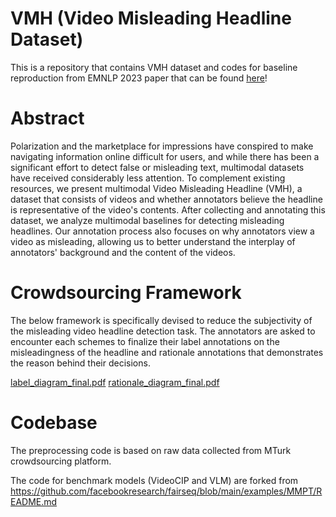 # VMH (Video Misleading Headline Dataset)

This is a repository that contains VMH dataset and codes for baseline reproduction from EMNLP 2023 paper that can be found [here](https://arxiv.org/abs/2310.13859)! 

# Abstract
Polarization and the marketplace for impressions have conspired to make navigating information online difficult for users, and while there has been a significant effort to detect false or misleading text, multimodal datasets have received considerably less attention. To complement existing resources, we present multimodal Video Misleading Headline (VMH), a dataset that consists of videos and whether annotators believe the headline is representative of the video's contents. After collecting and annotating this dataset, we analyze multimodal baselines for detecting misleading headlines. Our annotation process also focuses on why annotators view a video as misleading, allowing us to better understand the interplay of annotators' background and the content of the videos.

# Crowdsourcing Framework
The below framework is specifically devised to reduce the subjectivity of the misleading video headline detection task. The annotators are asked to encounter each schemes to finalize their label annotations on the misleadingness of the headline and rationale annotations that demonstrates the reason behind their decisions. 

[label_diagram_final.pdf](https://github.com/yysung/VMH/files/13678427/label_diagram_final.pdf)
[rationale_diagram_final.pdf](https://github.com/yysung/VMH/files/13678471/rationale_diagram_final.pdf)

# Codebase
The preprocessing code is based on raw data collected from MTurk crowdsourcing platform.

The code for benchmark models (VideoCIP and VLM) are forked from https://github.com/facebookresearch/fairseq/blob/main/examples/MMPT/README.md


